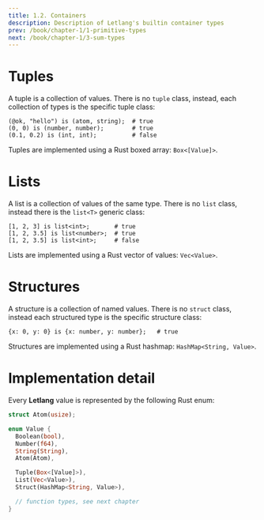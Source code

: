 ```yaml
---
title: 1.2. Containers
description: Description of Letlang's builtin container types
prev: /book/chapter-1/1-primitive-types
next: /book/chapter-1/3-sum-types
---
```


# Tuples

A tuple is a collection of values. There is no `tuple` class, instead, each
collection of types is the specific tuple class:

```letlang
(@ok, "hello") is (atom, string);  # true
(0, 0) is (number, number);        # true
(0.1, 0.2) is (int, int);          # false
```

Tuples are implemented using a Rust boxed array: `Box<[Value]>`.

# Lists

A list is a collection of values of the same type. There is no `list` class,
instead there is the `list<T>` generic class:

```letlang
[1, 2, 3] is list<int>;       # true
[1, 2, 3.5] is list<number>;  # true
[1, 2, 3.5] is list<int>;     # false
```

Lists are implemented using a Rust vector of values: `Vec<Value>`.

# Structures

A structure is a collection of named values. There is no `struct` class, instead
each structured type is the specific structure class:

```letlang
{x: 0, y: 0} is {x: number, y: number};   # true
```

Structures are implemented using a Rust hashmap:
`HashMap<String, Value>`.

# Implementation detail

Every **Letlang** value is represented by the following Rust enum:

```rust
struct Atom(usize);

enum Value {
  Boolean(bool),
  Number(f64),
  String(String),
  Atom(Atom),

  Tuple(Box<[Value]>),
  List(Vec<Value>),
  Struct(HashMap<String, Value>),

  // function types, see next chapter
}
```

